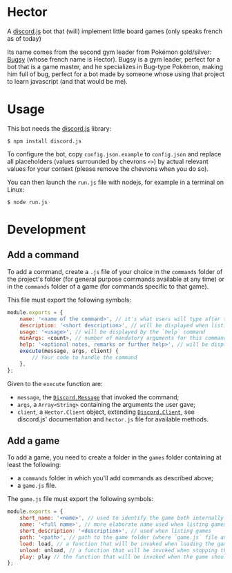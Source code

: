 # Hector
A [discord.js](https://discord.js.org) bot that (will) implement little board
games (only speaks french as of today)

Its name comes from the second gym leader from Pokémon gold/silver:
[Bugsy](https://bulbapedia.bulbagarden.net/wiki/Bugsy) (whose french name is
Hector). Bugsy is a gym leader, perfect for a bot that is a game master, and
he specializes in Bug-type Pokémon, making him full of bug, perfect for a bot
made by someone whose using that project to learn javascript (and that would be
me).

# Usage
This bot needs the [discord.js](https://discord.js.org) library:

```
$ npm install discord.js
```

To configure the bot, copy `config.json.example` to `config.json` and replace
all placeholders (values surrounded by chevrons `<>`) by actual relevant values
for your context (please remove the chevrons when you do so).

You can then launch the `run.js` file with nodejs, for example in a terminal on Linux:

```
$ node run.js
```

# Development
## Add a command

To add a command, create a `.js` file of your choice in the `commands` folder of
the project's folder (for general purpose commands available at any time) or in
the `commands` folder of a game (for commands specific to that game).

This file must export the following symbols:

```javascript
module.exports = {
    name: '<name of the command>', // it's what users will type after the command prefix to invoke your command
    description: '<short description>', // will be displayed when listing commands
    usage: '<usage>', // will be displayed by the `help` command
    minArgs: <count>, // number of mandatory arguments for this command
    help: '<optional notes, remarks or further help>', // will be displayed by the `help` command
    execute(message, args, client) {
        // Your code to handle the command
    },
};
```

Given to the `execute` function are:

- `message`, the [`Discord.Message`](https://discord.js.org/#/docs/main/stable/class/Message) that invoked the command;
- `args`, a `Array<String>` containing the arguments the user gave;
- `client`, a `Hector.Client` object, extending [`Discord.Client`](https://discord.js.org/#/docs/main/stable/class/Client), see discord.js' documentation and `hector.js` file for available methods.

## Add a game

To add a game, you need to create a folder in the `games` folder containing at
least the following:

- a `commands` folder in which you'll add commands as described above;
- a `game.js` file.

The `game.js` file must export the following symbols:

```javascript
module.exports = {
    short_name: '<name>', // used to identify the game both internally and by users to launch a game
    name: '<full name>', // more elaborate name used when listing games or speaking about it
    short_description: '<description>', // used when listing games
    path: '<path>', // path to the game folder (where `game.js` file and `commands` folder are)
    load: load, // a function that will be invoked when loading the game to let you prepare any stuff you need before it starts
    unload: unload, // a function that will be invoked when stopping the game to let you clean up any stuff you may have added do `client`
    play: play // the function that will be invoked when the game should start
};
```
